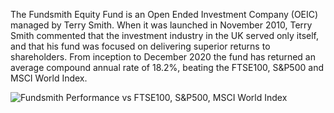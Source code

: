 The Fundsmith Equity Fund is an Open Ended Investment Company (OEIC) managed by Terry Smith.  When it was launched in November 2010, Terry Smith commented that the investment industry in the UK served only itself, and that his fund was focused on delivering superior returns to shareholders.  From inception to December 2020 the fund has returned an average compound annual rate of 18.2%, beating the FTSE100, S&P500 and MSCI World Index.

![Fundsmith Performance vs FTSE100, S&P500, MSCI World Index](alexstedman/PersonalProjects/Fundsmith_Equity_Project/images/FS_performance.png)
